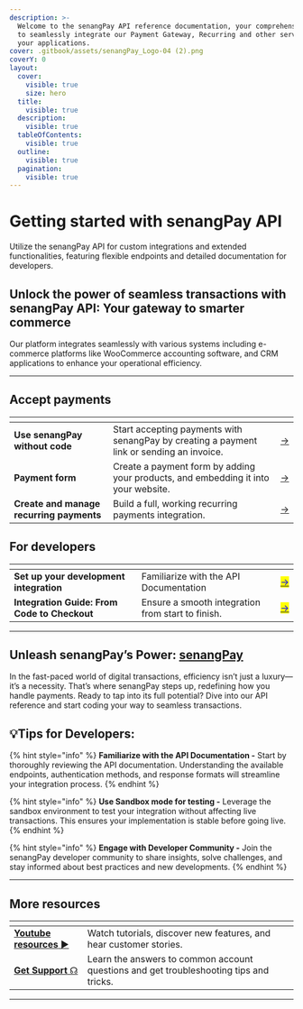 ```yaml
---
description: >-
  Welcome to the senangPay API reference documentation, your comprehensive guide
  to seamlessly integrate our Payment Gateway, Recurring and other services into
  your applications.
cover: .gitbook/assets/senangPay_Logo-04 (2).png
coverY: 0
layout:
  cover:
    visible: true
    size: hero
  title:
    visible: true
  description:
    visible: true
  tableOfContents:
    visible: true
  outline:
    visible: true
  pagination:
    visible: true
---
```


# Getting started with senangPay API

Utilize the senangPay API for custom integrations and extended functionalities, featuring flexible endpoints and detailed documentation for developers.



## Unlock the power of seamless transactions with senangPay API: Your gateway to smarter commerce  <a href="#unlock-the-power-of-seamless-transactions-with-doku-api-your-gateway-to-smarter-commerce" id="unlock-the-power-of-seamless-transactions-with-doku-api-your-gateway-to-smarter-commerce"></a>

Our platform integrates seamlessly with various systems including e-commerce platforms like WooCommerce accounting software, and CRM applications to enhance your operational efficiency.



***

## Accept payments



<table data-view="cards"><thead><tr><th></th><th></th><th></th></tr></thead><tbody><tr><td><strong>Use senangPay without code</strong></td><td>Start accepting payments with senangPay by creating a payment link or sending an invoice.</td><td><a href="https://guide.senangpay.my/universal-payment-form/">-></a></td></tr><tr><td><strong>Payment form</strong></td><td>Create a payment form by adding your products, and embedding it into your website.</td><td><a href="https://senangpay.my/payment-form/">-></a></td></tr><tr><td><strong>Create and manage recurring payments</strong></td><td>Build a full, working recurring payments integration.</td><td><a href="https://guide.senangpay.my/enable-recurring-billing-day/">-></a></td></tr></tbody></table>

## For developers <a href="#ready-to-transform-the-way-you-transact-lets-make-it-happen-with-dokus-api" id="ready-to-transform-the-way-you-transact-lets-make-it-happen-with-dokus-api"></a>

<table data-view="cards"><thead><tr><th></th><th></th><th></th></tr></thead><tbody><tr><td><strong>Set up your development integration</strong> </td><td>Familiarize with the API Documentation</td><td><a href="manual-integration-api-open-api/manual-integration-api-open-api.md"><mark style="color:blue;">-></mark></a></td></tr><tr><td><strong>Integration Guide: From Code to Checkout</strong></td><td>Ensure a smooth integration from start to finish.</td><td><a href="testtest/test111.md"><mark style="color:blue;">-></mark></a></td></tr></tbody></table>



***

## Unleash senangPay’s Power: [senangPay](https://www.senangpay.my/)

In the fast-paced world of digital transactions, efficiency isn’t just a luxury—it’s a necessity. That’s where senangPay steps up, redefining how you handle payments. Ready to tap into its full potential? Dive into our API reference and start coding your way to seamless transactions.



## 💡**Tips for Developers:**

{% hint style="info" %}
**Familiarize with the API Documentation -** Start by thoroughly reviewing the API documentation. Understanding the available endpoints, authentication methods, and response formats will streamline your integration process.
{% endhint %}

{% hint style="info" %}
**Use Sandbox mode for testing -** Leverage the sandbox environment to test your integration without affecting live transactions. This ensures your implementation is stable before going live.
{% endhint %}

{% hint style="info" %}
**Engage with Developer Community -** Join the senangPay developer community to share insights, solve challenges, and stay informed about best practices and new developments.
{% endhint %}



***



## More resources

<table data-view="cards"><thead><tr><th></th><th></th><th></th></tr></thead><tbody><tr><td><a href="https://www.youtube.com/@senangpayofficial"><strong>Youtube resources</strong> ▶</a></td><td>Watch tutorials, discover new features, and hear customer stories.</td><td></td></tr><tr><td><a href="https://senangpay.my/frequently-ask-question/"><strong>Get Support</strong> ☊</a></td><td>Learn the answers to common account questions and get troubleshooting tips and tricks.</td><td></td></tr></tbody></table>





***

